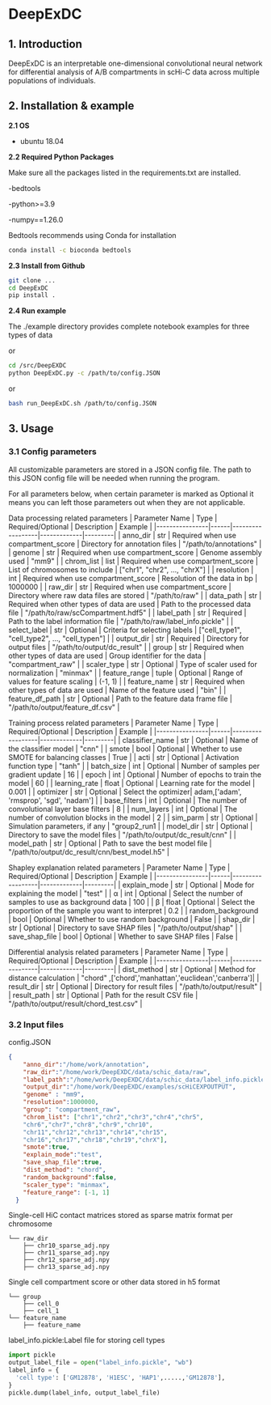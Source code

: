 # DeepExDC

## 1. Introduction
DeepExDC is an interpretable one-dimensional convolutional neural network for differential analysis of A/B compartments in scHi-C data across multiple populations of individuals.

## 2. Installation & example

**2.1 OS**

- ubuntu 18.04


**2.2 Required Python Packages**

Make sure all the packages listed in the requirements.txt are installed.

-bedtools

-python>=3.9

-numpy==1.26.0

Bedtools recommends using Conda for installation

```bash
conda install -c bioconda bedtools
```


**2.3 Install from Github**

```bash
git clone ...
cd DeepExDC
pip install .
```

**2.4 Run example**

The ./example directory provides complete notebook examples for three types of data

or
```bash
cd /src/DeepEXDC
python DeepExDC.py -c /path/to/config.JSON
```
or

```bash
bash run_DeepExDC.sh /path/to/config.JSON
```

## 3. Usage
### 3.1 Config parameters

All customizable parameters are stored in a JSON config file. The path to this JSON config file will be needed when running the program.

For all parameters below, when certain parameter is marked as Optional it means you can left those parameters out when they are not applicable.

Data processing related parameters
| Parameter Name | Type | Required/Optional | Description | Example |
|----------------|------|------------------|-------------|---------|
| anno_dir | str | Required when use compartment_score | Directory for annotation files | "/path/to/annotations" |
| genome | str | Required when use compartment_score | Genome assembly used | "mm9" |
| chrom_list | list | Required when use compartment_score | List of chromosomes to include | ["chr1", "chr2", ..., "chrX"] |
| resolution | int | Required when use compartment_score | Resolution of the data in bp | 1000000 |
| raw_dir | str | Required when use compartment_score | Directory where raw data files are stored | "/path/to/raw" |
| data_path | str | Required when other types of data are used | Path to the processed data file | "/path/to/raw/scCompartment.hdf5" |
| label_path | str | Required | Path to the label information file | "/path/to/raw/label_info.pickle" |
| select_label | str | Optional | Criteria for selecting labels | ["cell_type1", "cell_type2", ..., "cell_typen"] |
| output_dir | str | Required | Directory for output files | "/path/to/output/dc_result" |
| group | str | Required when other types of data are used | Group identifier for the data | "compartment_raw" |
| scaler_type | str | Optional | Type of scaler used for normalization | "minmax" |
| feature_range | tuple | Optional | Range of values for feature scaling | (-1, 1) |
| feature_name | str | Required when other types of data are used | Name of the feature used | "bin" |
| feature_df_path | str | Optional | Path to the feature data frame file | "/path/to/output/feature_df.csv" |

Training process related parameters
| Parameter Name | Type | Required/Optional | Description | Example |
|----------------|------|------------------|-------------|---------|
| classifier_name | str | Optional | Name of the classifier model | "cnn" |
| smote | bool | Optional | Whether to use SMOTE for balancing classes | True |
| acti | str | Optional | Activation function type | "tanh" |
| batch_size | int | Optional | Number of samples per gradient update | 16 |
| epoch | int | Optional | Number of epochs to train the model | 60 |
| learning_rate | float | Optional | Learning rate for the model | 0.001 |
| optimizer | str | Optional | Select the optimizer| adam,['adam', 'rmsprop', 'sgd', 'nadam'] |
| base_filters | int | Optional | The number of convolutional layer base filters | 8 |
| num_layers | int | Optional | The number of convolution blocks in the model | 2 |
| sim_parm | str | Optional | Simulation parameters, if any | "group2_run1 |
| model_dir | str | Optional | Directory to save the model files | "/path/to/output/dc_result/cnn" |
| model_path | str | Optional | Path to save the best model file | "/path/to/output/dc_result/cnn/best_model.h5" |

Shapley explanation related parameters
| Parameter Name | Type | Required/Optional | Description | Example |
|----------------|------|------------------|-------------|---------|
| explain_mode | str | Optional | Mode for explaining the model | "test" |
| α | int | Optional | Select the number of samples to use as background data | 100 |
| β | float | Optional | Select the proportion of the sample you want to interpret | 0.2 |
| random_background | bool | Optional | Whether to use random background | False |
| shap_dir | str | Optional | Directory to save SHAP files | "/path/to/output/shap" |
| save_shap_file | bool | Optional | Whether to save SHAP files | False |

Differential analysis related parameters
| Parameter Name | Type | Required/Optional | Description | Example |
|----------------|------|------------------|-------------|---------|
| dist_method | str | Optional | Method for distance calculation | "chord" ,['chord','manhattan','euclidean','canberra']|
| result_dir | str | Optional | Directory for result files | "/path/to/output/result" |
| result_path | str | Optional | Path for the result CSV file | "/path/to/output/result/chord_test.csv" |

### 3.2 Input files
config.JSON
```json
{
    "anno_dir":"/home/work/annotation",
    "raw_dir":"/home/work/DeepEXDC/data/schic_data/raw",
    "label_path":"/home/work/DeepEXDC/data/schic_data/label_info.pickle",
    "output_dir":"/home/work/DeepEXDC/examples/scHiCEXPOUTPUT",
    "genome" : "mm9",
    "resolution":1000000,
    "group": "compartment_raw",
    "chrom_list": ["chr1","chr2","chr3","chr4","chr5",
    "chr6","chr7","chr8","chr9","chr10",
    "chr11","chr12","chr13","chr14","chr15",
    "chr16","chr17","chr18","chr19","chrX"],
    "smote":true,
    "explain_mode":"test",
    "save_shap_file":true,
    "dist_method": "chord",
    "random_background":false,
    "scaler_type": "minmax",
    "feature_range": [-1, 1]
  }
```

Single-cell HiC contact matrices stored as sparse matrix format per chromosome 
```
└── raw_dir
    ├── chr10_sparse_adj.npy
    ├── chr11_sparse_adj.npy
    ├── chr12_sparse_adj.npy
    ├── chr13_sparse_adj.npy

```
Single cell compartment score or other data stored in h5 format
```
└── group
    ├── cell_0
    ├── cell_1
└── feature_name
    ├── feature_name
```
label_info.pickle:Label file for storing cell types
```python
import pickle
output_label_file = open("label_info.pickle", "wb")
label_info = {
  'cell type': ['GM12878', 'H1ESC', 'HAP1',.....,'GM12878'],
}
pickle.dump(label_info, output_label_file)
```
